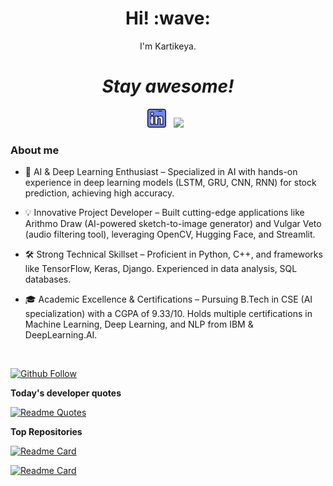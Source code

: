 <h1 align='center'> Hi! :wave:</h1>
<p align='center'>
I'm Kartikeya.
</p>

<h1 align='center'><i>Stay awesome!</i></h1>

<div align='center'>
  <p align='center'>
    <a href="https://linkedin.com/in/kartikeya-bhatnagar-61533b252"><img height="30" src="https://raw.githubusercontent.com/8bithemant/8bithemant/master/linkedin.png?raw=true"></a>&nbsp;&nbsp;
    <a href="bhanagarkartikeya@gmail.com"><img height="30" src="https://th.bing.com/th/id/OIP.9sT4UWsRfFiy6vPydv3_-QHaHO?pid=ImgDet&rs=1"></a>&nbsp;&nbsp;
  </p>
</div>

### About me

* 🚀 AI & Deep Learning Enthusiast – Specialized in AI with hands-on experience in deep learning models (LSTM, GRU, CNN, RNN) for stock prediction, achieving high accuracy.

* 💡 Innovative Project Developer – Built cutting-edge applications like Arithmo Draw (AI-powered sketch-to-image generator) and Vulgar Veto (audio filtering tool), leveraging OpenCV, Hugging Face, and Streamlit.

* 🛠 Strong Technical Skillset – Proficient in Python, C++, and frameworks like TensorFlow, Keras, Django. Experienced in data analysis, SQL databases.

* 🎓 Academic Excellence & Certifications – Pursuing B.Tech in CSE (AI specialization) with a CGPA of 9.33/10. Holds multiple certifications in Machine Learning, Deep Learning, and NLP from IBM & DeepLearning.AI.

<br/>

[![Github Follow](https://img.shields.io/github/followers/HwangTaehyun?label=Follow%20Me&style=social)](https://github.com/krtkay)

<strong>Today's developer quotes</strong>

[![Readme Quotes](https://quotes-github-readme.vercel.app/api?type=horizontal&theme=swift&border=true)](https://github.com/piyushsuthar/github-readme-quotes)



<strong>Top Repositories</strong>

[![Readme Card](https://github-readme-stats.vercel.app/api/pin/?username=HwangTaehyun&repo=react-native-lottie-splash-screen&theme=swift)](https://github.com/krtkay/DEEP-LEARNING-MODELS-20-INDIAN-STOCKS-DATA-LSTM-CNN-GRU-RNN)

[![Readme Card](https://github-readme-stats.vercel.app/api/pin/?username=HwangTaehyun&repo=github-contributor-stats&theme=swift)](https://github.com/krtkay/HUGGING-FACE-GEMINI-OPENCV-SKETCH-TO-IMAGE-GENERATION)

